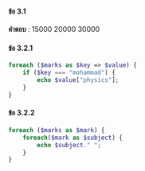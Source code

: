 #### ข้อ 3.1

**คำตอบ** : 15000 20000 30000

#### ข้อ 3.2.1

```php
foreach ($marks as $key => $value) {
    if ($key === "mohammad") {
        echo $value["physics"];
    }
}
```

#### ข้อ 3.2.2
```php
foreach ($marks as $mark) {
    foreach($mark as $subject) {
        echo $subject." ";
    }
}
```